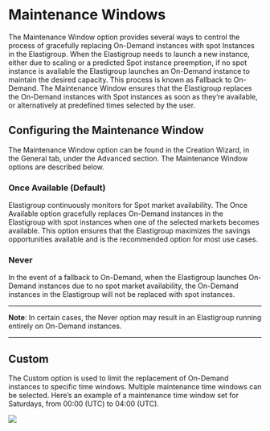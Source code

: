 # Maintenance Windows

The Maintenance Window option provides several ways to control the process of gracefully replacing On-Demand instances with spot Instances in the Elastigroup. When the Elastigroup needs to launch a new instance, either due to scaling or a predicted Spot instance preemption, if no spot instance is available the Elastigroup launches an On-Demand instance to maintain the desired capacity. This process is known as Fallback to On-Demand. The Maintenance Window ensures that the Elastigroup replaces the On-Demand instances with Spot instances as soon as they’re available, or alternatively at predefined times selected by the user.

## Configuring the Maintenance Window

The Maintenance Window option can be found in the Creation Wizard, in the General tab, under the Advanced section. The Maintenance Window options are described below.

### Once Available (Default)

Elastigroup continuously monitors for Spot market availability. The Once Available option gracefully replaces On-Demand instances in the Elastigroup with spot instances when one of the selected markets becomes available. This option ensures that the Elastigroup maximizes the savings opportunities available and is the recommended option for most use cases.

### Never

In the event of a fallback to On-Demand, when the Elastigroup launches On-Demand instances due to no spot market availability, the On-Demand instances in the Elastigroup will not be replaced with spot instances.

---
**Note**: In certain cases, the Never option may result in an Elastigroup running entirely on On-Demand instances.

---

## Custom

The Custom option is used to limit the replacement of On-Demand instances to specific time windows. Multiple maintenance time windows can be selected. Here’s an example of a maintenance time window set for Saturdays, from 00:00 (UTC) to 04:00 (UTC).

<img src="/elastigroup/_media/corefeatures-maintenancewindow-01.png" />
